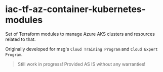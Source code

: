 # iac-tf-az-container-kubernetes-modules

Set of Terraform modules to manage Azure AKS clusters and resources related to that.

Originally developed for msg's `Cloud Training Program` and `Cloud Expert Program`.

> Still work in progress! Provided AS IS without any warranties!

